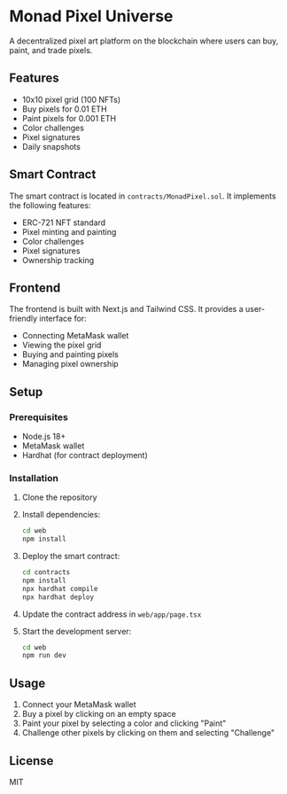 # Monad Pixel Universe

A decentralized pixel art platform on the blockchain where users can buy, paint, and trade pixels.

## Features

- 10x10 pixel grid (100 NFTs)
- Buy pixels for 0.01 ETH
- Paint pixels for 0.001 ETH
- Color challenges
- Pixel signatures
- Daily snapshots

## Smart Contract

The smart contract is located in `contracts/MonadPixel.sol`. It implements the following features:

- ERC-721 NFT standard
- Pixel minting and painting
- Color challenges
- Pixel signatures
- Ownership tracking

## Frontend

The frontend is built with Next.js and Tailwind CSS. It provides a user-friendly interface for:

- Connecting MetaMask wallet
- Viewing the pixel grid
- Buying and painting pixels
- Managing pixel ownership

## Setup

### Prerequisites

- Node.js 18+
- MetaMask wallet
- Hardhat (for contract deployment)

### Installation

1. Clone the repository
2. Install dependencies:

   ```bash
   cd web
   npm install
   ```

3. Deploy the smart contract:

   ```bash
   cd contracts
   npm install
   npx hardhat compile
   npx hardhat deploy
   ```

4. Update the contract address in `web/app/page.tsx`

5. Start the development server:
   ```bash
   cd web
   npm run dev
   ```

## Usage

1. Connect your MetaMask wallet
2. Buy a pixel by clicking on an empty space
3. Paint your pixel by selecting a color and clicking "Paint"
4. Challenge other pixels by clicking on them and selecting "Challenge"

## License

MIT
